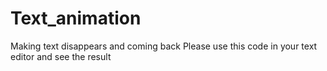 # Text_animation
Making text disappears and coming back
Please use this code in your text editor and see the result
